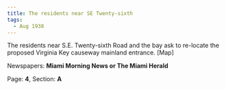 ```yaml
---  
title: The residents near SE Twenty-sixth  
tags:  
  - Aug 1938  
---  
```

  
The residents near S.E. Twenty-sixth Road and the bay ask to re-locate the proposed Virginia Key causeway mainland entrance. [Map]  
  
Newspapers: **Miami Morning News or The Miami Herald**  
  
Page: **4**, Section: **A** 
